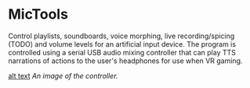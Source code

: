 # MicTools
Control playlists, soundboards, voice morphing, live recording/spicing (TODO) and volume levels for an artificial input device. The program is controlled using a serial USB audio mixing controller that can play TTS narrations of actions to the user's headphones for use when VR gaming.

[alt text](https://raw.githubusercontent.comTrevorBivi/MicTools/master/images/audio_mixer.jpg)
*An image of the controller.*
